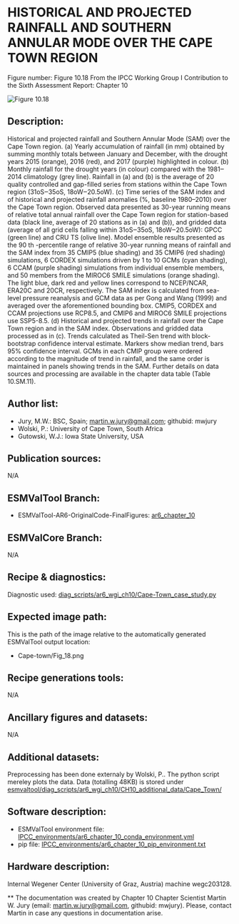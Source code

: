 HISTORICAL AND PROJECTED RAINFALL AND SOUTHERN ANNULAR MODE OVER THE CAPE TOWN REGION
=====================================================================================

Figure number: Figure 10.18
From the IPCC Working Group I Contribution to the Sixth Assessment Report: Chapter 10

![Figure 10.18](../images/ar6_wg1_chap10_figure10_18_Cape_Town.png.png?raw=true)


Description:
------------
Historical and projected rainfall and Southern Annular Mode (SAM) over the Cape Town region. (a) Yearly accumulation of rainfall (in mm) obtained by summing monthly totals between January and December, with the drought years 2015 (orange), 2016 (red), and 2017 (purple) highlighted in colour. (b) Monthly rainfall for the drought years (in colour) compared with the 1981‒2014 climatology (grey line). Rainfall in (a) and (b) is the average of 20 quality controlled and gap-filled series from stations within the Cape Town region (31oS‒35oS, 18oW‒20.5oW). (c) Time series of the SAM index and of historical and projected rainfall anomalies (%, baseline 1980–2010) over the Cape Town region. Observed data presented as 30-year running means of relative total annual rainfall over the Cape Town region for station-based data (black line, average of 20 stations as in (a) and (b)), and gridded data (average of all grid cells falling within 31oS‒35oS, 18oW‒20.5oW): GPCC (green line) and CRU TS (olive line). Model ensemble results presented as the 90 th -percentile range of relative 30-year running means of rainfall and the SAM index from 35 CMIP5 (blue shading) and 35 CMIP6 (red shading) simulations, 6 CORDEX simulations driven by 1 to 10 GCMs (cyan shading), 6 CCAM (purple shading) simulations from individual ensemble members, and 50 members from the MIROC6 SMILE simulations (orange shading). The light blue, dark red and yellow lines correspond to NCEP/NCAR, ERA20C and 20CR, respectively. The SAM index is calculated from sea-level pressure reanalysis and GCM data as per Gong and Wang (1999) and averaged over the aforementioned bounding box. CMIP5, CORDEX and CCAM projections use RCP8.5, and CMIP6 and MIROC6 SMILE projections use SSP5-8.5. (d) Historical and projected trends in rainfall over the Cape Town region and in the SAM index. Observations and gridded data processed as in (c). Trends calculated as Theil-Sen trend with block-bootstrap confidence interval estimate. Markers show median trend, bars 95% confidence interval. GCMs in each CMIP group were ordered according to the magnitude of trend in rainfall, and the same order is maintained in panels showing trends in the SAM. Further details on data sources and
processing are available in the chapter data table (Table 10.SM.11).


Author list:
------------
- Jury, M.W.: BSC, Spain; martin.w.jury@gmail.com; githubid: mwjury
- Wolski, P.: University of Cape Town, South Africa
- Gutowski, W.J.: Iowa State University, USA


Publication sources:
--------------------
N/A


ESMValTool Branch:
------------------
- ESMValTool-AR6-OriginalCode-FinalFigures: [ar6_chapter_10](https://github.com/ESMValGroup/ESMValTool-AR6-OriginalCode-FinalFigures/tree/ar6_chapter_10)


ESMValCore Branch:
------------------
N/A


Recipe & diagnostics:
---------------------
Diagnostic used: [diag_scripts/ar6_wgi_ch10/Cape-Town_case_study.py](https://github.com/ESMValGroup/ESMValTool-AR6-OriginalCode-FinalFigures/blob/ar6_chapter_10/esmvaltool/diag_scripts/ar6_wgi_ch10/Cape-Town_case_study.py)


Expected image path:
--------------------
This is the path of the image relative to the automatically generated ESMValTool output location:
- Cape-town/Fig_18.png


Recipe generations tools:
-------------------------
N/A


Ancillary figures and datasets:
-------------------------------
N/A


Additional datasets:
--------------------
Preprocessing has been done externaly by Wolski, P.. The python script mereley plots the data. Data (totalling 48KB) is stored under
[esmvaltool/diag_scripts/ar6_wgi_ch10/CH10_additional_data/Cape_Town/](https://github.com/ESMValGroup/ESMValTool-AR6-OriginalCode-FinalFigures/tree/ar6_chapter_10/esmvaltool/diag_scripts/ar6_wgi_ch10/CH10_additional_data/Cape_Town)


Software description:
---------------------
- ESMValTool environment file: [IPCC_environments/ar6_chapter_10_conda_environment.yml](https://github.com/ESMValGroup/ESMValTool-AR6-OriginalCode-FinalFigures/blob/main/IPCC_environments/ar6_chap_3_fig_3_10_conda_environment.yml)
- pip file: [IPCC_environments/ar6_chapter_10_pip_environment.txt](https://github.com/ESMValGroup/ESMValTool-AR6-OriginalCode-FinalFigures/blob/main/IPCC_environments/ar6_chapter_10_pip_environment.txt)


Hardware description:
---------------------
Internal Wegener Center (University of Graz, Austria) machine wegc203128.

** The documentation was created by Chapter 10 Chapter Scientist Martin W. Jury (email: martin.w.jury@gmail.com, githubid: mwjury). Please, contact Martin in case any questions in documentation arise.
